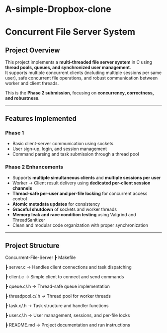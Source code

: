 # A-simple-Dropbox-clone
# Concurrent File Server System 

##  Project Overview
This project implements a **multi-threaded file server system** in C using **thread pools, queues, and synchronized user management**.  
It supports multiple concurrent clients (including multiple sessions per same user), safe concurrent file operations, and robust communication between worker and client threads.

This is the **Phase 2 submission**, focusing on **concurrency, correctness, and robustness**.

---

##  Features Implemented
###  Phase 1
- Basic client-server communication using sockets  
- User sign-up, login, and session management  
- Command parsing and task submission through a thread pool  

###  Phase 2 Enhancements
- Supports **multiple simultaneous clients** and **multiple sessions per user**
- Worker → Client result delivery using **dedicated per-client session channels**
- **Thread-safe per-user and per-file locking** for concurrent access control
- **Atomic metadata updates** for consistency
- **Graceful shutdown** of sockets and worker threads
- **Memory leak and race condition testing** using Valgrind and ThreadSanitizer
- Clean and modular code organization with proper synchronization

---

##  Project Structure
 Concurrent-File-Server
┣  Makefile

┣  server.c → Handles client connections and task dispatching

┣  client.c → Simple client to connect and send commands

┣  queue.c/.h → Thread-safe queue implementation

┣ threadpool.c/.h → Thread pool for worker threads

┣ task.c/.h → Task structure and handler functions

┣  user.c/.h → User management, sessions, and per-file locks

┣  README.md → Project documentation and run instructions


